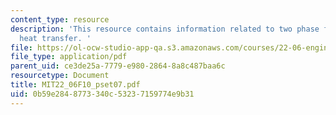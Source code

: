```yaml
---
content_type: resource
description: 'This resource contains information related to two phase flow and boiling
  heat transfer. '
file: https://ol-ocw-studio-app-qa.s3.amazonaws.com/courses/22-06-engineering-of-nuclear-systems-fall-2010/0b59e2848773340c53237159774e9b31_MIT22_06F10_pset07.pdf
file_type: application/pdf
parent_uid: ce3de25a-7779-e980-2864-8a8c487baa6c
resourcetype: Document
title: MIT22_06F10_pset07.pdf
uid: 0b59e284-8773-340c-5323-7159774e9b31
---
```

